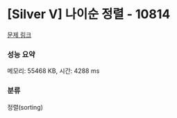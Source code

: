 # [Silver V] 나이순 정렬 - 10814 

[문제 링크](https://www.acmicpc.net/problem/10814) 

### 성능 요약

메모리: 55468 KB, 시간: 4288 ms

### 분류

정렬(sorting)

